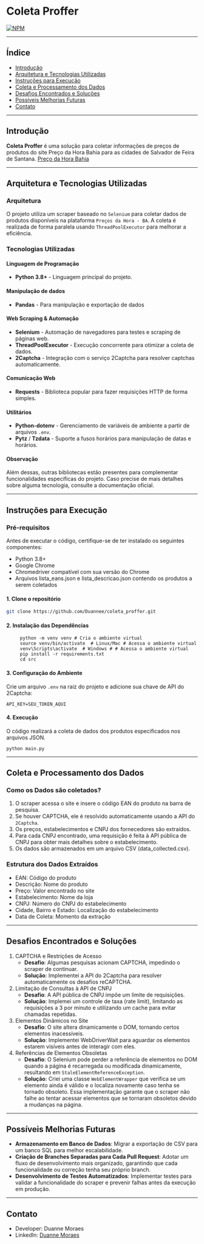 # **Coleta Proffer**
[![NPM](https://img.shields.io/npm/l/react)](https://github.com/Duannee/coleta_proffer/blob/main/LICENSE)

---

## Índice

- [Introdução](#introdução)
- [Arquitetura e Tecnologias Utilizadas](#arquitetura-e-tecnologias-utilizadas)
- [Instruções para Execução](#instruções-para-execução)
- [Coleta e Processamento dos Dados](#coleta-e-processamento-dos-dados)
- [Desafios Encontrados e Soluções](#desafios-encontrados-e-soluções)
- [Possíveis Melhorias Futuras](#possíveis-melhorias-futuras)
- [Contato](#contato)

---

## Introdução

**Coleta Proffer** é uma solução para coletar informações de preços de produtos do site Preço da Hora Bahia para as cidades de Salvador de Feira de Santana. 
[Preço da Hora Bahia](https://precodahora.ba.gov.br/)

---

## Arquitetura e Tecnologias Utilizadas 

### Arquitetura
O projeto utiliza um scraper baseado no `Selenium` para coletar dados de produtos disponíveis na plataforma `Preços da Hora - BA`. A coleta é realizada de forma paralela usando `ThreadPoolExecutor` para melhorar a eficiência.

### Tecnologias Utilizadas
#### Linguagem de Programação 
- **Python 3.8+** - Linguagem principal do projeto.

#### Manipulação de dados 
- **Pandas** - Para manipulação e exportação de dados
  
#### Web Scraping & Automação
- **Selenium** - Automação de navegadores para testes e scraping de páginas web.
- **ThreadPoolExecutor** - Execução concorrente para otimizar a coleta de dados.
- **2Captcha** - Integração com o serviço 2Captcha para resolver captchas automaticamente.

#### Comunicação Web
- **Requests** - Biblioteca popular para fazer requisições HTTP de forma simples.

#### Utilitários
- **Python-dotenv** - Gerenciamento de variáveis de ambiente a partir de arquivos `.env`.
- **Pytz** / **Tzdata** - Suporte a fusos horários para manipulação de datas e horários.

#### Observação
Além dessas, outras bibliotecas estão presentes para complementar funcionalidades específicas do projeto. Caso precise de mais detalhes sobre alguma tecnologia, consulte a documentação oficial.

---

## Instruções para Execução

### Pré-requisitos 
Antes de executar o código, certifique-se de ter instalado os seguintes componentes:
- Python 3.8+
- Google Chrome
- Chromedriver compatível com sua versão do Chrome
- Arquivos lista_eans.json e lista_descricao.json contendo os produtos a serem coletados

#### 1. Clone o repositório
```bash
git clone https://github.com/Duannee/coleta_proffer.git
```
#### 2. Instalação das Dependências
```
     python -m venv venv # Cria o ambiente virtual
     source venv/bin/activate  # Linux/Mac # Acessa o ambiente virtual
     venv\Scripts\activate  # Windows # # Acessa o ambiente virtual
     pip install -r requirements.txt
     cd src
```
#### 3. Configuração do Ambiente
Crie um arquivo `.env` na raiz do projeto e adicione sua chave de API do 2Captcha:
```
API_KEY=SEU_TOKEN_AQUI
```
#### 4. Execução 
O código realizará a coleta de dados dos produtos especificados nos arquivos JSON.
```
python main.py
```

---

## Coleta e Processamento dos Dados

### Como os Dados são coletados?
1. O scraper acessa o site e insere o código EAN do produto na barra de pesquisa.
2. Se houver CAPTCHA, ele é resolvido automaticamente usando a API do `2Captcha`.
3. Os preços, estabelecimentos e CNPJ dos fornecedores são extraídos.
4. Para cada CNPJ encontrado, uma requisição é feita à API pública de CNPJ para obter mais detalhes sobre o estabelecimento.
5. Os dados são armazenados em um arquivo CSV (data_collected.csv).

### Estrutura dos Dados Extraídos
- EAN: Código do produto
- Descrição: Nome do produto
- Preço: Valor encontrado no site
- Estabelecimento: Nome da loja
- CNPJ: Número do CNPJ do estabelecimento
- Cidade, Bairro e Estado: Localização do estabelecimento
- Data de Coleta: Momento da extração

---

## Desafios Encontrados e Soluções
1. CAPTCHA e Restrições de Acesso
   - **Desafio**: Algumas pesquisas acionam CAPTCHA, impedindo o scraper de continuar.
   - **Solução**: Implementei a API do 2Captcha para resolver automaticamente os desafios reCAPTCHA.
2. Limitação de Consultas à API de CNPJ
   - **Desafio**: A API pública de CNPJ impõe um limite de requisições.
   - **Solução**: Implemei um controle de taxa (rate limit), limitando as requisições a 3 por minuto e utilizando um cache para evitar chamadas repetidas.
3. Elementos Dinâmicos no Site
   - **Desafio**: O site altera dinamicamente o DOM, tornando certos elementos inacessíveis.
   - **Solução**: Implementei WebDriverWait para aguardar os elementos estarem visíveis antes de interagir com eles.
4. Referências de Elementos Obsoletas
   - **Desafio**: O Selenium pode perder a referência de elementos no DOM quando a página é recarregada ou modificada dinamicamente, resultando em `StaleElementReferenceException`.
   - **Solução**: Criei uma classe `WebElementWrapper` que verifica se um elemento ainda é válido e o localiza novamente caso tenha se tornado obsoleto. Essa implementação garante que o scraper não falhe ao tentar acessar elementos que se tornaram obsoletos devido a mudanças na página.

---

## Possíveis Melhorias Futuras
- **Armazenamento em Banco de Dados**: Migrar a exportação de CSV para um banco SQL para melhor escalabilidade.
- **Criação de Branches Separadas para Cada Pull Request**: Adotar um fluxo de desenvolvimento mais organizado, garantindo que cada funcionalidade ou correção tenha seu próprio branch.
- **Desenvolvimento de Testes Automatizados**: Implementar testes para validar a funcionalidade do scraper e prevenir falhas antes da execução em produção.
  
---

## Contato
- Developer: Duanne Moraes
- LinkedIn: [Duanne Moraes](https://www.linkedin.com/in/duanne-moraes-7a0376278/)

